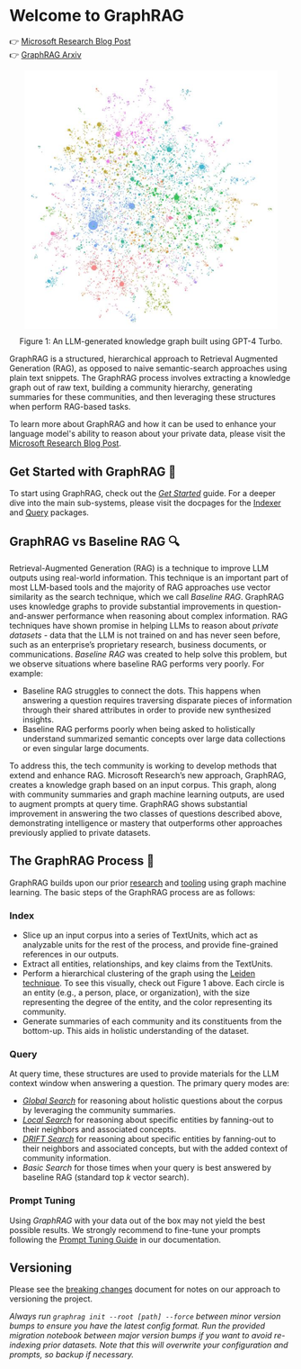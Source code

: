 # Welcome to GraphRAG

👉 [Microsoft Research Blog Post](https://www.microsoft.com/en-us/research/blog/graphrag-unlocking-llm-discovery-on-narrative-private-data/) <br/>
👉 [GraphRAG Arxiv](https://arxiv.org/pdf/2404.16130)

<p align="center">
<img src="img/GraphRag-Figure1.jpg" alt="Figure 1: LLM-generated knowledge graph built from a private dataset using GPT-4 Turbo." width="450" align="center" />
</p>
<p align="center">
Figure 1: An LLM-generated knowledge graph built using GPT-4 Turbo.
</p>

GraphRAG is a structured, hierarchical approach to Retrieval Augmented Generation (RAG), as opposed to naive semantic-search
approaches using plain text snippets. The GraphRAG process involves extracting a knowledge graph out of raw text, building a community hierarchy, generating summaries for these communities, and then leveraging these structures when perform RAG-based tasks.

To learn more about GraphRAG and how it can be used to enhance your language model's ability to reason about your private data, please visit the [Microsoft Research Blog Post](https://www.microsoft.com/en-us/research/blog/graphrag-unlocking-llm-discovery-on-narrative-private-data/).

## Get Started with GraphRAG 🚀

To start using GraphRAG, check out the [_Get Started_](get_started.md) guide.
For a deeper dive into the main sub-systems, please visit the docpages for the [Indexer](index/overview.md) and [Query](query/overview.md) packages.

## GraphRAG vs Baseline RAG 🔍

Retrieval-Augmented Generation (RAG) is a technique to improve LLM outputs using real-world information. This technique is an important part of most LLM-based tools and the majority of RAG approaches use vector similarity as the search technique, which we call _Baseline RAG_. GraphRAG uses knowledge graphs to provide substantial improvements in question-and-answer performance when reasoning about complex information. RAG techniques have shown promise in helping LLMs to reason about _private datasets_ - data that the LLM is not trained on and has never seen before, such as an enterprise’s proprietary research, business documents, or communications. _Baseline RAG_ was created to help solve this problem, but we observe situations where baseline RAG performs very poorly. For example:

- Baseline RAG struggles to connect the dots. This happens when answering a question requires traversing disparate pieces of information through their shared attributes in order to provide new synthesized insights.
- Baseline RAG performs poorly when being asked to holistically understand summarized semantic concepts over large data collections or even singular large documents.

To address this, the tech community is working to develop methods that extend and enhance RAG. Microsoft Research’s new approach, GraphRAG, creates a knowledge graph based on an input corpus. This graph, along with community summaries and graph machine learning outputs, are used to augment prompts at query time. GraphRAG shows substantial improvement in answering the two classes of questions described above, demonstrating intelligence or mastery that outperforms other approaches previously applied to private datasets.

## The GraphRAG Process 🤖

GraphRAG builds upon our prior [research](https://www.microsoft.com/en-us/worklab/patterns-hidden-inside-the-org-chart) and [tooling](https://github.com/graspologic-org/graspologic) using graph machine learning. The basic steps of the GraphRAG process are as follows:

### Index

- Slice up an input corpus into a series of TextUnits, which act as analyzable units for the rest of the process, and provide fine-grained references in our outputs.
- Extract all entities, relationships, and key claims from the TextUnits.
- Perform a hierarchical clustering of the graph using the [Leiden technique](https://arxiv.org/pdf/1810.08473.pdf). To see this visually, check out Figure 1 above. Each circle is an entity (e.g., a person, place, or organization), with the size representing the degree of the entity, and the color representing its community.
- Generate summaries of each community and its constituents from the bottom-up. This aids in holistic understanding of the dataset.

### Query

At query time, these structures are used to provide materials for the LLM context window when answering a question. The primary query modes are:

- [_Global Search_](query/global_search.md) for reasoning about holistic questions about the corpus by leveraging the community summaries.
- [_Local Search_](query/local_search.md) for reasoning about specific entities by fanning-out to their neighbors and associated concepts.
- [_DRIFT Search_](query/drift_search.md) for reasoning about specific entities by fanning-out to their neighbors and associated concepts, but with the added context of community information.
- _Basic Search_ for those times when your query is best answered by baseline RAG (standard top _k_ vector search).

### Prompt Tuning

Using _GraphRAG_ with your data out of the box may not yield the best possible results.
We strongly recommend to fine-tune your prompts following the [Prompt Tuning Guide](prompt_tuning/overview.md) in our documentation.


## Versioning

Please see the [breaking changes](https://github.com/microsoft/graphrag/blob/main/breaking-changes.md) document for notes on our approach to versioning the project.

*Always run `graphrag init --root [path] --force` between minor version bumps to ensure you have the latest config format. Run the provided migration notebook between major version bumps if you want to avoid re-indexing prior datasets. Note that this will overwrite your configuration and prompts, so backup if necessary.*
